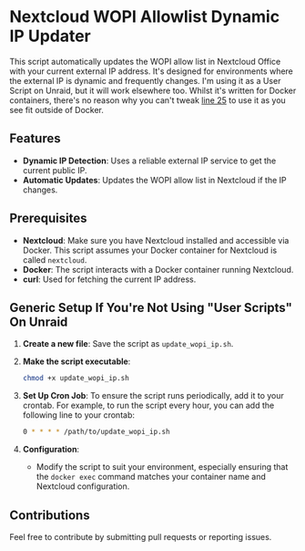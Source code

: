 # Nextcloud WOPI Allowlist Dynamic IP Updater

This script automatically updates the WOPI allow list in Nextcloud Office with your current external IP address. It's designed for environments where the external IP is dynamic and frequently changes. I'm using it as a User Script on Unraid, but it will work elsewhere too. Whilst it's written for Docker containers, there's no reason why you can't tweak [line 25](https://github.com/HammyHavoc/nextcloud-wopi-allowlist-dynamic-ip-updater/blob/d385683c61a3040e78de92cf52e20ab4712b0a05/update_wopi_ip.sh#L25) to use it as you see fit outside of Docker.

## Features

- **Dynamic IP Detection**: Uses a reliable external IP service to get the current public IP.
- **Automatic Updates**: Updates the WOPI allow list in Nextcloud if the IP changes.

## Prerequisites

- **Nextcloud**: Make sure you have Nextcloud installed and accessible via Docker. This script assumes your Docker container for Nextcloud is called `nextcloud`.
- **Docker**: The script interacts with a Docker container running Nextcloud.
- **curl**: Used for fetching the current IP address.

## Generic Setup If You're Not Using "User Scripts" On Unraid

1. **Create a new file**: Save the script as `update_wopi_ip.sh`.

2. **Make the script executable**:
    ```bash
    chmod +x update_wopi_ip.sh
    ```

3. **Set Up Cron Job**:
    To ensure the script runs periodically, add it to your crontab. For example, to run the script every hour, you can add the following line to your crontab:
    ```bash
    0 * * * * /path/to/update_wopi_ip.sh
    ```

4. **Configuration**:
    - Modify the script to suit your environment, especially ensuring that the `docker exec` command matches your container name and Nextcloud configuration.

## Contributions

Feel free to contribute by submitting pull requests or reporting issues.

